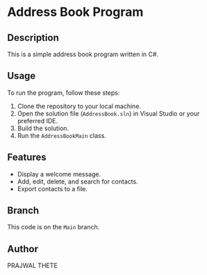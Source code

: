 ﻿# Address Book Program

## Description
This is a simple address book program written in C#.

## Usage
To run the program, follow these steps:
1. Clone the repository to your local machine.
2. Open the solution file (`AddressBook.sln`) in Visual Studio or your preferred IDE.
3. Build the solution.
4. Run the `AddressBookMain` class.

## Features
- Display a welcome message.
- Add, edit, delete, and search for contacts.
- Export contacts to a file.

## Branch
This code is on the `Main` branch.

## Author
PRAJWAL THETE


